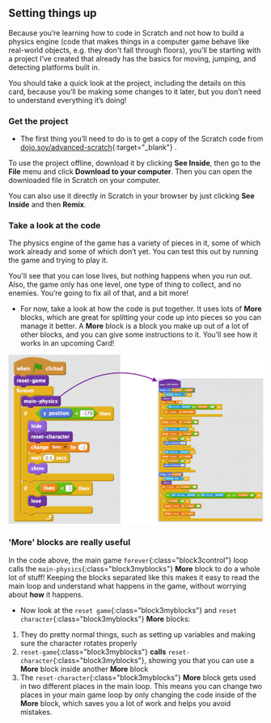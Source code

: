 ## Setting things up

Because you’re learning how to code in Scratch and not how to build a physics engine (code that makes things in a computer game behave like real-world objects, e.g. they don't fall through floors), you’ll be starting with a project I’ve created that already has the basics for moving, jumping, and detecting platforms built in.

You should take a quick look at the project, including the details on this card, because you’ll be making some changes to it later, but you don’t need to understand everything it’s doing!

### Get the project

+ The first thing you’ll need to do is to get a copy of the Scratch code from [dojo.soy/advanced-scratch](http://dojo.soy/advanced-scratch){:target="_blank"} .

To use the project offline, download it by clicking **See Inside**, then go to the **File** menu and click **Download to your computer**. Then you can open the downloaded file in Scratch on your computer.

You can also use it directly in Scratch in your browser by just clicking **See Inside** and then **Remix**.

### Take a look at the code

The physics engine of the game has a variety of pieces in it, some of which work already and some of which don’t yet. You can test this out by running the game and trying to play it.

You'll see that you can lose lives, but nothing happens when you run out. Also, the game only has one level, one type of thing to collect, and no enemies. You’re going to fix all of that, and a bit more!

+ For now, take a look at how the code is put together. It uses lots of **More** blocks, which are great for splitting your code up into pieces so you can manage it better. A **More** block is a block you make up out of a lot of other blocks, and you can give some instructions to it. You'll see how it works in an upcoming Card!

![](images/setup2and3.png)

### 'More' blocks are really useful

In the code above, the main game `forever`{:class="block3control"} loop calls the `main-physics`{:class="block3myblocks"} **More** block to do a whole lot of stuff! Keeping the blocks separated like this makes it easy to read the main loop and understand what happens in the game, without worrying about **how** it happens.
 
+ Now look at the `reset game`{:class="block3myblocks"} and `reset character`{:class="block3myblocks"} **More** blocks:
1. They do pretty normal things, such as setting up variables and making sure the character rotates properly
1. `reset-game`{:class="block3myblocks"} **calls** `reset-character`{:class="block3myblocks"}, showing you that you can use a **More** block inside another **More** block
1. The `reset-character`{:class="block3myblocks"} **More** block gets used in two different places in the main loop. This  means you can change two places in your main game loop by only changing the code inside of the **More** block, which saves you a lot of work and helps you avoid mistakes.
